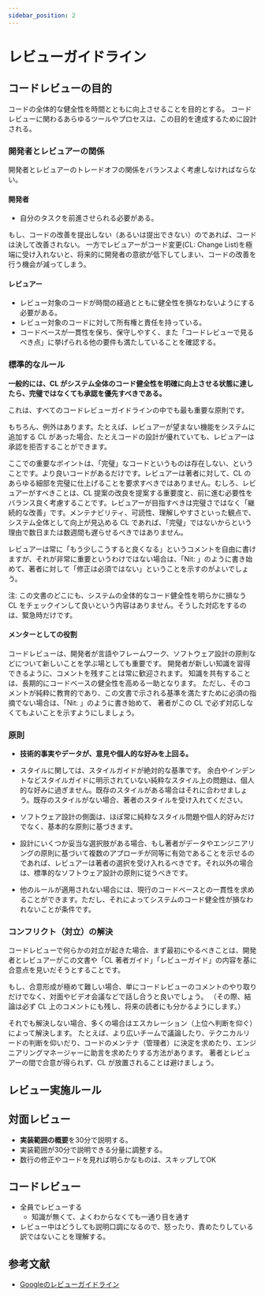 ```yaml
---
sidebar_position: 2
---
```


# レビューガイドライン


## コードレビューの目的

コードの全体的な健全性を時間とともに向上させることを目的とする。
コードレビューに関わるあらゆるツールやプロセスは、この目的を達成するために設計される。

### 開発者とレビュアーの関係

開発者とレビュアーのトレードオフの関係をバランスよく考慮しなければならない。

#### 開発者

* 自分のタスクを前進させられる必要がある。

もし、コードの改善を提出しない（あるいは提出できない）のであれば、コードは決して改善されない。
一方でレビュアーがコード変更(CL: Change List)を極端に受け入れないと、将来的に開発者の意欲が低下してしまい、コードの改善を行う機会が減ってしまう。

#### レビュアー

* レビュー対象のコードが時間の経過とともに健全性を損なわないようにする必要がある。
* レビュー対象のコードに対して所有権と責任を持っている。
* コードベースが一貫性を保ち、保守しやすく、また「コードレビューで見るべき点」に挙げられる他の要件も満たしていることを確認する。

### 標準的なルール

**一般的には、CL がシステム全体のコード健全性を明確に向上させる状態に達したら、完璧ではなくても承認を優先すべきである。**

これは、すべてのコードレビューガイドラインの中でも最も重要な原則です。

もちろん、例外はあります。たとえば、レビュアーが望まない機能をシステムに追加する CL があった場合、たとえコードの設計が優れていても、レビュアーは承認を拒否することができます。

ここでの重要なポイントは、「完璧」なコードというものは存在しない、ということです。より良いコードがあるだけです。レビュアーは著者に対して、CL のあらゆる細部を完璧に仕上げることを要求すべきではありません。むしろ、レビュアーがすべきことは、CL 提案の改良を提案する重要度と、前に進む必要性をバランス良く考慮することです。レビュアーが目指すべきは完璧さではなく「継続的な改善」です。メンテナビリティ、可読性、理解しやすさといった観点で、システム全体として向上が見込める CL であれば、「完璧」ではないからという理由で数日または数週間も遅らせるべきではありません。

レビュアーは常に「もう少しこうすると良くなる」というコメントを自由に書けますが、それが非常に重要というわけではない場合は、「Nit: 」のように書き始めて、著者に対して「修正は必須ではない」ということを示すのがよいでしょう。

注: この文書のどこにも、システムの全体的なコード健全性を明らかに損なう CL をチェックインして良いという内容はありません。そうした対応をするのは、緊急時だけです。

#### メンターとしての役割
コードレビューは、開発者が言語やフレームワーク、ソフトウェア設計の原則などについて新しいことを学ぶ場としても重要です。
開発者が新しい知識を習得できるように、コメントを残すことは常に歓迎されます。
知識を共有することは、長期的にコードベースの健全性を高める一助となります。
ただし、そのコメントが純粋に教育的であり、この文書で示される基準を満たすために必須の指摘でない場合は、「Nit: 」のように書き始めて、
著者がこの CL で必ず対応しなくてもよいことを示すようにしましょう。

### 原則
* **技術的事実やデータが、意見や個人的な好みを上回る。**

* スタイルに関しては、スタイルガイドが絶対的な基準です。
余白やインデントなどスタイルガイドに明示されていない純粋なスタイル上の問題は、個人的な好みに過ぎません。既存のスタイルがある場合はそれに合わせましょう。既存のスタイルがない場合、著者のスタイルを受け入れてください。

* ソフトウェア設計の側面は、ほぼ常に純粋なスタイル問題や個人的好みだけでなく、基本的な原則に基づきます。

* 設計にいくつか妥当な選択肢がある場合、もし著者がデータやエンジニアリングの原則に基づいて複数のアプローチが同等に有効であることを示せるのであれば、レビュアーは著者の選択を受け入れるべきです。それ以外の場合は、標準的なソフトウェア設計の原則に従うべきです。

* 他のルールが適用されない場合には、現行のコードベースとの一貫性を求めることができます。ただし、それによってシステムのコード健全性が損なわれないことが条件です。

### コンフリクト（対立）の解決
コードレビューで何らかの対立が起きた場合、まず最初にやるべきことは、開発者とレビュアーがこの文書や「CL 著者ガイド」「レビューガイド」の内容を基に合意点を見いだそうとすることです。

もし、合意形成が極めて難しい場合、単にコードレビューのコメントのやり取りだけでなく、対面やビデオ会議などで話し合うと良いでしょう。
（その際、結論は必ず CL 上のコメントにも残し、将来の読者にも分かるようにします。）

それでも解決しない場合、多くの場合はエスカレーション（上位へ判断を仰ぐ）によって解決します。
たとえば、より広いチームで議論したり、テクニカルリードの判断を仰いだり、コードのメンテナ（管理者）に決定を求めたり、エンジニアリングマネージャーに助言を求めたりする方法があります。
著者とレビュアーの間で合意が得られず、CL が放置されることは避けましょう。

## レビュー実施ルール

## 対面レビュー
* **実装範囲の概要**を30分で説明する。
* 実装範囲が30分で説明できる分量に調整する。
* 数行の修正やコードを見れば明らかなものは、スキップしてOK

## コードレビュー
* 全員でレビューする
  * 知識が無くて、よくわからなくても一通り目を通す
* レビュー中はどうしても説明口調になるので、怒ったり、責めたりしている訳ではないことを理解する。

## 参考文献
* [Googleのレビューガイドライン](https://google.github.io/eng-practices/review/reviewer/)
